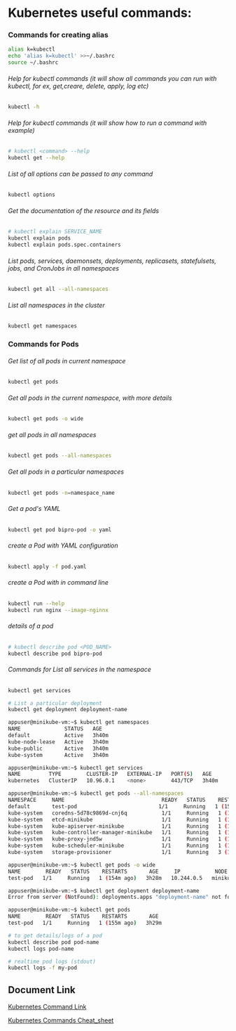# Kubernetes useful commands:

### Commands for creating alias
```bash
alias k=kubectl
echo 'alias k=kubectl' >>~/.bashrc
source ~/.bashrc
```
###### Help for kubectl commands (it will show all commands you can run with kubectl, for ex, get,creare, delete, apply, log etc)
```bash
kubectl -h
```
###### Help for kubectl commands (it will show how to run a command with example)
```bash
# kubectl <command> --help
kubectl get --help
```
###### List of all options can be passed to any command
```bash
kubectl options
```
###### Get the documentation of the resource and its fields
```bash
# kubectl explain SERVICE_NAME
kubectl explain pods
kubectl explain pods.spec.containers
```

###### List pods, services, daemonsets, deployments, replicasets, statefulsets, jobs, and CronJobs in all namespaces
```bash
kubectl get all --all-namespaces
```


###### List all namespaces in the cluster
```bash
kubectl get namespaces
```



### Commands for Pods
###### Get list of all pods in current namespace
```bash                                     
kubectl get pods
```
###### Get all pods in the current namespace, with more details
```bash                                     
kubectl get pods -o wide
```
###### get all pods in all namespaces
```bash
kubectl get pods --all-namespaces
```
###### Get all pods in a particular namespaces
```bash
kubectl get pods -n=namespace_name
```
###### Get a pod's YAML 
```bash                             
kubectl get pod bipro-pod -o yaml
```
###### create a Pod with YAML configuration
```bash 
kubectl apply -f pod.yaml
```
###### create a Pod with in command line
```bash
kubectl run --help 
kubectl run nginx --image-nginnx
```
###### details of a pod
```bash 
# kubectl describe pod <POD_NAME>
kubectl describe pod bipro-pod
```


###### Commands for List all services in the namespace
```bash
kubectl get services
```


```bash
# List a particular deployment                     
kubectl get deployment deployment-name
```


```bash
appuser@minikube-vm:~$ kubectl get namespaces
NAME              STATUS   AGE
default           Active   3h40m
kube-node-lease   Active   3h40m
kube-public       Active   3h40m
kube-system       Active   3h40m
```
```bash
appuser@minikube-vm:~$ kubectl get services
NAME         TYPE        CLUSTER-IP   EXTERNAL-IP   PORT(S)   AGE
kubernetes   ClusterIP   10.96.0.1    <none>        443/TCP   3h40m
```
```bash
appuser@minikube-vm:~$ kubectl get pods --all-namespaces
NAMESPACE     NAME                               READY   STATUS    RESTARTS       AGE
default       test-pod                          1/1     Running   1 (154m ago)   3h28m
kube-system   coredns-5d78c9869d-cnj6q           1/1     Running   1 (154m ago)   3h41m
kube-system   etcd-minikube                      1/1     Running   1 (154m ago)   3h41m
kube-system   kube-apiserver-minikube            1/1     Running   1 (154m ago)   3h41m
kube-system   kube-controller-manager-minikube   1/1     Running   1 (154m ago)   3h41m
kube-system   kube-proxy-jnd5w                   1/1     Running   1 (154m ago)   3h41m
kube-system   kube-scheduler-minikube            1/1     Running   1 (154m ago)   3h41m
kube-system   storage-provisioner                1/1     Running   3 (13m ago)    3h41m
```
```bash
appuser@minikube-vm:~$ kubectl get pods -o wide
NAME        READY   STATUS    RESTARTS       AGE     IP           NODE       NOMINATED NODE   READINESS GATES
test-pod   1/1     Running   1 (154m ago)   3h28m   10.244.0.5   minikube   <none>           <none>
```
```bash
appuser@minikube-vm:~$ kubectl get deployment deployment-name
Error from server (NotFound): deployments.apps "deployment-name" not found
```
```bash
appuser@minikube-vm:~$ kubectl get pods
NAME        READY   STATUS    RESTARTS       AGE
test-pod   1/1     Running   1 (155m ago)   3h29m
```
```bash
# to get details/logs of a pod 
kubectl describe pod pod-name
kubectl logs pod-name
```
```bash
# realtime pod logs (stdout)
kubectl logs -f my-pod
```

## Document Link

[Kubernetes Command Link](https://kubernetes.io/docs/reference/kubectl/cheatsheet/)

[Kubernetes Commands Cheat_sheet](https://spacelift.io/blog/kubernetes-cheat-sheet)
